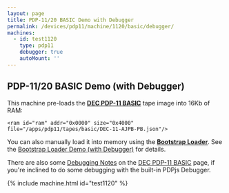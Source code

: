 ```yaml
---
layout: page
title: PDP-11/20 BASIC Demo with Debugger
permalink: /devices/pdp11/machine/1120/basic/debugger/
machines:
  - id: test1120
    type: pdp11
    debugger: true
    autoMount: ''
---
```


PDP-11/20 BASIC Demo (with Debugger)
------------------------------------

This machine pre-loads the **[DEC PDP-11 BASIC](/apps/pdp11/tapes/basic/)** tape image into 16Kb of RAM:

	<ram id="ram" addr="0x0000" size="0x4000" file="/apps/pdp11/tapes/basic/DEC-11-AJPB-PB.json"/>

You can also manually load it into memory using the **[Bootstrap Loader](/apps/pdp11/boot/bootstrap/)**.
See the [Bootstrap Loader Demo (with Debugger)](/devices/pdp11/machine/1120/bootstrap/debugger/) for details.

There are also some [Debugging Notes](/apps/pdp11/tapes/basic/#debugging-notes) on the
[DEC PDP-11 BASIC](/apps/pdp11/tapes/basic/) page, if you're inclined to do some debugging with the built-in
PDPjs Debugger.

{% include machine.html id="test1120" %}
